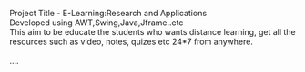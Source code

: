 Project Title - E-Learning:Research and Applications<br>
Developed using AWT,Swing,Java,Jframe..etc<br>
This aim to be educate the students who wants distance learning, get all the resources such as video, notes, quizes etc 24*7 from anywhere.<br>
<br>....


<!---
Amanagrahari08/Amanagrahari08 is a ✨ special ✨ repository because its `README.md` (this file) appears on your GitHub profile.
You can click the Preview link to take a look at your changes.
--->
